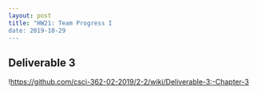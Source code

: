 ```yaml
---
layout: post
title: "HW21: Team Progress I
date: 2019-10-29
---
```


## Deliverable 3

!https://github.com/csci-362-02-2019/2-2/wiki/Deliverable-3:-Chapter-3

